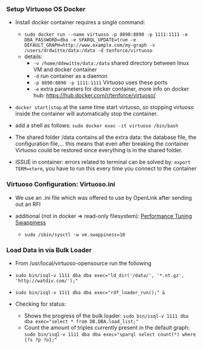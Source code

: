 
### Setup Virtuoso OS Docker 

* Install docker container requires a single command: 
    - `sudo docker run --name virtuoso -p 8890:8890 -p 1111:1111 -e DBA_PASSWORD=dba -e SPARQL_UPDATE=true -e DEFAULT_GRAPH=http://www.example.com/my-graph -v /users/drdwitte/data:/data -d tenforce/virtuoso`
    - details: 
        - `-v /home/ddewitte/data:/data` shared directory between linux VM and docker container 
        - `-d` run container as a daemon
        - `-p 8890:8890 -p 1111:1111` Virtuoso uses these ports   
        - `-e` extra parameters for docker container, more info on docker hub: https://hub.docker.com/r/tenforce/virtuoso/

* `docker start|stop` at the same time start virtuoso, so stopping virtuoso inside the container will automatically stop the container. 

* add a shell as follows: `sudo docker exec -it virtuoso /bin/bash`

* The shared folder /data contains all the extra data: the database file, the configuration file,... this means that even after breaking the container Virtuoso could be restored since everything is in the shared folder.

* ISSUE in container: errors related to terminal can be solved by: `export TERM=xterm`, you have to run this every time you connect to the container


### Virtuoso Configuration: Virtuoso.ini

* We use an .ini file which was offered to use by OpenLink after sending out an RFI

* additional (not in docker => read-only filesystem): <a href="http://virtuoso.openlinksw.com/dataspace/doc/dav/wiki/Main/VirtRDFPerformanceTuning#Linux-only%20--%20%E2%80%9Dswappiness%22"> Performance Tuning Swappiness</a> 
	- `sudo /sbin/sysctl -w vm.swappiness=10`

### Load Data in via Bulk Loader

- From /usr/local/virtuoso-opensource run the following

- `sudo bin/isql-v 1111 dba dba exec="ld_dir('/data/', '*.nt.gz', 'http://watdiv.com/');"`
- `sudo bin/isql-v 1111 dba dba exec="rdf_loader_run();" &`

- Checking for status: 
	- Shows the progress of the bulk loader: `sudo bin/isql-v 1111 dba dba exec="select * from DB.DBA.load_list;"`
	- Count the amount of triples currently present in the default graph: `sudo bin/isql-v 1111 dba dba exec="sparql select count(*) where {?s ?p ?o};"`
